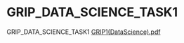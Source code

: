 # GRIP_DATA_SCIENCE_TASK1

GRIP_DATA_SCIENCE_TASK1
[GRIP1(DataScience).pdf](https://github.com/ANURAG-2043/GRIP_DATA_SCIENCE_TASK1/files/11633198/GRIP1.DataScience.pdf)
